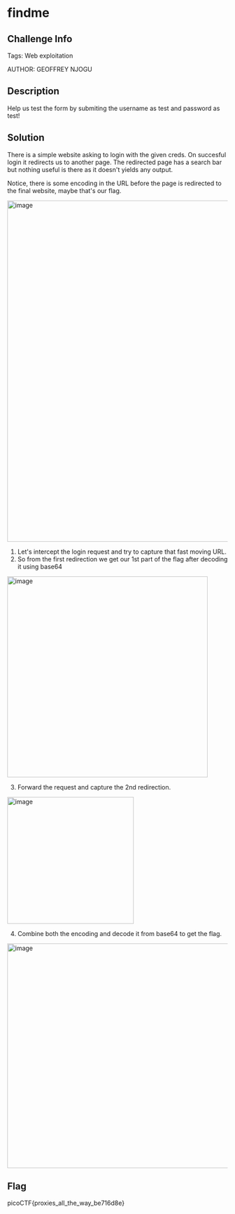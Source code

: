 # findme

## Challenge Info 

Tags: Web exploitation

AUTHOR: GEOFFREY NJOGU

## Description
Help us test the form by submiting the username as test and password as test!

## Solution 

There is a simple website asking to login with the given creds. On succesful login it redirects us to another page.
The redirected page has a search bar but nothing useful is there as it doesn't yields any output. 

Notice, there is some encoding in the URL before the page is redirected to the final website, maybe that's our flag. 

<img width="778" alt="image" src="https://user-images.githubusercontent.com/66155978/225605197-56dfc55e-5ad4-4d9b-b294-fe61048664b9.png">

1. Let's intercept the login request and try to capture that fast moving URL. 
2. So from the first redirection we get our 1st part of the flag after decoding it using base64

<img width="458" alt="image" src="https://user-images.githubusercontent.com/66155978/225606390-79fd5985-d6c9-4d83-99e5-56b88c2a1194.png">

3. Forward the request and capture the 2nd redirection. 

<img width="289" alt="image" src="https://user-images.githubusercontent.com/66155978/225606813-1d5bb59c-0a9a-4a9b-af69-bff7f9f98ccb.png">

4. Combine both the encoding and decode it from base64 to get the flag. 

<img width="512" alt="image" src="https://user-images.githubusercontent.com/66155978/225606918-852dc504-2f7f-4e6c-994b-1cc98f758177.png">


## Flag

picoCTF{proxies_all_the_way_be716d8e}
